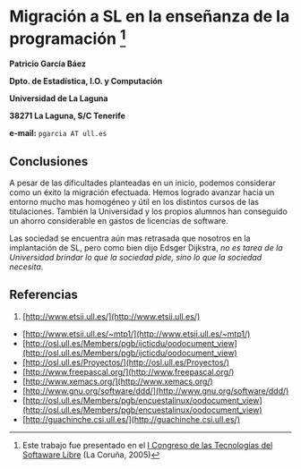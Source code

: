 # Migración a SL en la enseñanza de la programación [^1]
[^1]: Este trabajo fue presentado en el [I Congreso de las Tecnologías del Softaware Libre](https://dialnet.unirioja.es/servlet/libro?codigo=476932) (La Coruña, 2005)

__Patricio García Báez__

__Dpto. de Estadística, I.O. y Computación__

__Universidad de La Laguna__

__38271 La Laguna, S/C Tenerife__

__e-mail:__ ``pgarcia AT ull.es``










## Conclusiones

A pesar de las dificultades planteadas en un inicio, podemos considerar como un éxito la migración efectuada. Hemos logrado avanzar hacia un entorno mucho mas homogéneo y útil en los distintos cursos de las titulaciones. También la Universidad y los propios alumnos han conseguido un ahorro considerable en gastos de licencias de software.

Las sociedad se encuentra aún mas retrasada que nosotros en la implantación de SL, pero como bien dijo Edsger Dijkstra, _no es tarea de la Universidad brindar lo que la sociedad pide, sino lo que la sociedad necesita_.

## Referencias

1. [http://www.etsii.ull.es/](http://www.etsii.ull.es/)
* [http://www.etsii.ull.es/~mtp1/](http://www.etsii.ull.es/~mtp1/)
* [http://osl.ull.es/Members/pgb/ijcticdu/oodocument_view](http://osl.ull.es/Members/pgb/ijcticdu/oodocument_view)
* [http://osl.ull.es/Proyectos/](http://osl.ull.es/Proyectos/)
* [http://www.freepascal.org/](http://www.freepascal.org/)
* [http://www.xemacs.org/](http://www.xemacs.org/)
* [http://www.gnu.org/software/ddd/](http://www.gnu.org/software/ddd/)
* [http://osl.ull.es/Members/pgb/encuestalinux/oodocument_view](http://osl.ull.es/Members/pgb/encuestalinux/oodocument_view)
* [http://guachinche.csi.ull.es/](http://guachinche.csi.ull.es/)

